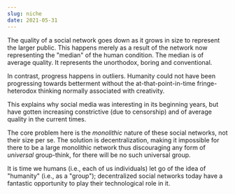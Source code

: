 ```yaml
---
slug: niche
date: 2021-05-31
---
```


The quality of a social network goes down as it grows in size to represent the larger public. This happens merely as a result of the network now representing the "median" of the human condition. The median is of average quality. It represents the unorthodox, boring and conventional.

In contrast, progress happens in outliers. Humanity could not have been progressing towards betterment without the at-that-point-in-time fringe-heterodox thinking normally associated with creativity.

This explains why social media was interesting in its beginning years, but have gotten increasing constrictive (due to censorship) and of average quality in the current times.

The core problem here is the _monolithic_ nature of these social networks, not their size per se. The solution is decentralization, making it impossible for there to be a large monolithic network thus discouraging any form of _universal_ group-think, for there will be no such universal group.

It is time we humans (i.e., each of us individuals) let go of the idea of "humanity" (i.e., as a "group"); decentralized social networks today have a fantastic opportunity to play their technological role in it.
